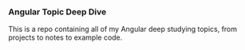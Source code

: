 ### Angular Topic Deep Dive ###
This is a repo containing all of my Angular deep studying topics, from projects to notes to example code.